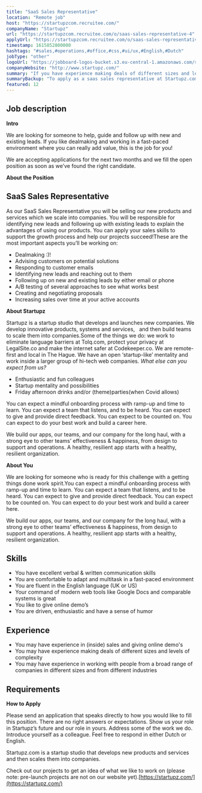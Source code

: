 ```yaml
---
title: "SaaS Sales Representative"
location: "Remote job"
host: "https://startupzcom.recruitee.com/"
companyName: "Startupz"
url: "https://startupzcom.recruitee.com/o/saas-sales-representative-4"
applyUrl: "https://startupzcom.recruitee.com/o/saas-sales-representative-4/c/new"
timestamp: 1615852800000
hashtags: "#sales,#operations,#office,#css,#ui/ux,#English,#Dutch"
jobType: "other"
logoUrl: "https://jobboard-logos-bucket.s3.eu-central-1.amazonaws.com/startupz-com"
companyWebsite: "http://www.startupz.com/"
summary: "If you have experience making deals of different sizes and levels of complexity, Startupz is looking for someone with your knowledge."
summaryBackup: "To apply as a saas sales representative at Startupz.com, you preferably need to have some knowledge of: #sales, #css, #ui/ux."
featured: 12
---
```


## Job description

**Intro**

We are looking for someone to help, guide and follow up with new and existing leads. If you like dealmaking and working in a fast-paced environment where you can really add value, this is the job for you!

We are accepting applications for the next two months and we fill the open position as soon as we’ve found the right candidate.

**About the Position**

## SaaS Sales Representative

As our SaaS Sales Representative you will be selling our new products and services which we scale into companies. You will be responsible for identifying new leads and following up with existing leads to explain the advantages of using our products. You can apply your sales skills to support the growth process and help our projects succeed!These are the most important aspects you’ll be working on:

*   Dealmaking :)!
*   Advising customers on potential solutions
*   Responding to customer emails
*   Identifying new leads and reaching out to them
*   Following up on new and existing leads by either email or phone
*   A/B testing of several approaches to see what works best
*   Creating and negotiating proposals
*   Increasing sales over time at your active accounts

**About Startupz**

Startupz is a startup studio that develops and launches new companies. We develop innovative products, systems and services,   and then build teams to scale them into companies.Some of the things we do: we work to eliminate language barriers at Tolq.com, protect your privacy at LegalSite.co and make the internet safer at Codekeeper.co. We are remote-first and local in The Hague. We have an open ‘startup-like’ mentality and work inside a larger group of hi-tech web companies. _What else can you expect from us?_

*   Enthusiastic and fun colleagues
*   Startup mentality and possibilities
*   Friday afternoon drinks and/or (theme)parties(when Covid allows)

You can expect a mindful onboarding process with ramp-up and time to learn. You can expect a team that listens, and to be heard. You can expect to give and provide direct feedback. You can expect to be counted on. You can expect to do your best work and build a career here.

We build our apps, our teams, and our company for the long haul, with a strong eye to other teams’ effectiveness & happiness, from design to support and operations. A healthy, resilient app starts with a healthy, resilient organization.

**About You**

We are looking for someone who is ready for this challenge with a getting things done work spirit.You can expect a mindful onboarding process with ramp-up and time to learn. You can expect a team that listens, and to be heard. You can expect to give and provide direct feedback. You can expect to be counted on. You can expect to do your best work and build a career here.

We build our apps, our teams, and our company for the long haul, with a strong eye to other teams’ effectiveness & happiness, from design to support and operations. A healthy, resilient app starts with a healthy, resilient organization.

## Skills

*   You have excellent verbal & written communication skills
*   You are comfortable to adapt and multitask in a fast-paced environment
*   You are fluent in the English language (UK or US)
*   Your command of modern web tools like Google Docs and comparable systems is great
*   You like to give online demo’s
*   You are driven, enthusiastic and have a sense of humor

## Experience

*   You may have experience in (inside) sales and giving online demo's
*   You may have experience making deals of different sizes and levels of complexity
*   You may have experience in working with people from a broad range of companies in different sizes and from different industries

## Requirements

**How to Apply**

Please send an application that speaks directly to how you would like to fill this position. There are no right answers or expectations. Show us your role in Startupz’s future and our role in yours. Address some of the work we do. Introduce yourself as a colleague. Feel free to respond in either Dutch or English.

Startupz.com is a startup studio that develops new products and services and then scales them into companies.

Check out our projects to get an idea of what we like to work on (please note: pre-launch projects are not on our website yet).[https://startupz.com/](https://startupz.com/)
